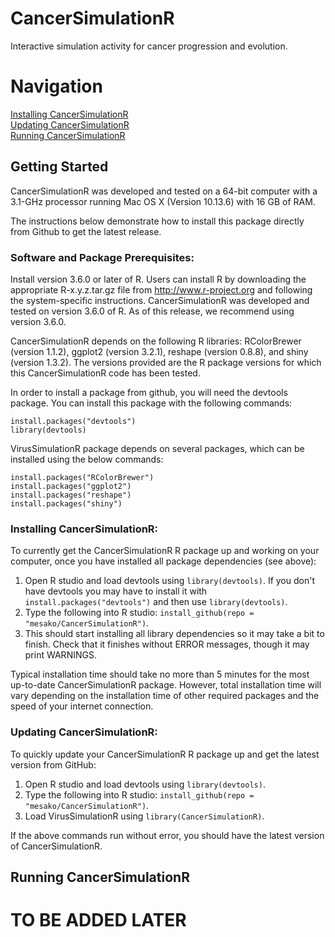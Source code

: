 # CancerSimulationR
Interactive simulation activity for cancer progression and evolution.

# Navigation
[Installing CancerSimulationR](#install)  
[Updating CancerSimulationR](#update)  
[Running CancerSimulationR](#howtorun)  


## Getting Started
CancerSimulationR was developed and tested on a 64-bit computer with a 3.1-GHz processor running Mac OS X (Version 10.13.6) with 16 GB of RAM.

The instructions below demonstrate how to install this package directly from Github to get the latest release.

### Software and Package Prerequisites:
Install version 3.6.0 or later of R. Users can install R by downloading the appropriate R-x.y.z.tar.gz  file from http://www.r-project.org and following the system-specific instructions. CancerSimulationR was developed and tested on version 3.6.0 of R. As of this release, we recommend using version 3.6.0.

CancerSimulationR depends on the following R libraries: RColorBrewer (version 1.1.2), ggplot2 (version 3.2.1), reshape (version 0.8.8), and shiny (version 1.3.2). The versions provided are the R package versions for which this CancerSimulationR code has been tested.

In order to install a package from github, you will need the devtools package. You can install this package with the following commands:

```
install.packages("devtools")
library(devtools)
```

VirusSimulationR package depends on several packages, which can be installed using the below commands:

```
install.packages("RColorBrewer") 
install.packages("ggplot2") 
install.packages("reshape") 
install.packages("shiny") 
```

<a name="install"></a>
### Installing CancerSimulationR:

To currently get the CancerSimulationR R package up and working on your computer, once you have installed all package dependencies (see above):

1. Open R studio and load devtools using `library(devtools)`. If you don't have devtools you may have to install it with `install.packages("devtools")` and then use `library(devtools)`.
2. Type the following into R studio: `install_github(repo = "mesako/CancerSimulationR")`. 
3. This should start installing all library dependencies so it may take a bit to finish. Check that it finishes without ERROR messages, though it may print WARNINGS.

Typical installation time should take no more than 5 minutes for the most up-to-date CancerSimulationR package. However, total installation time will vary depending on the installation time of other required packages and the speed of your internet connection.

<a name="update"></a>
### Updating CancerSimulationR:

To quickly update your CancerSimulationR R package up and get the latest version from GitHub:

1. Open R studio and load devtools using `library(devtools)`.
2. Type the following into R studio: `install_github(repo = "mesako/CancerSimulationR")`.
3. Load VirusSimulationR using `library(CancerSimulationR)`.

If the above commands run without error, you should have the latest version of CancerSimulationR.

## Running CancerSimulationR
<a name="howtorun"></a>

# TO BE ADDED LATER




